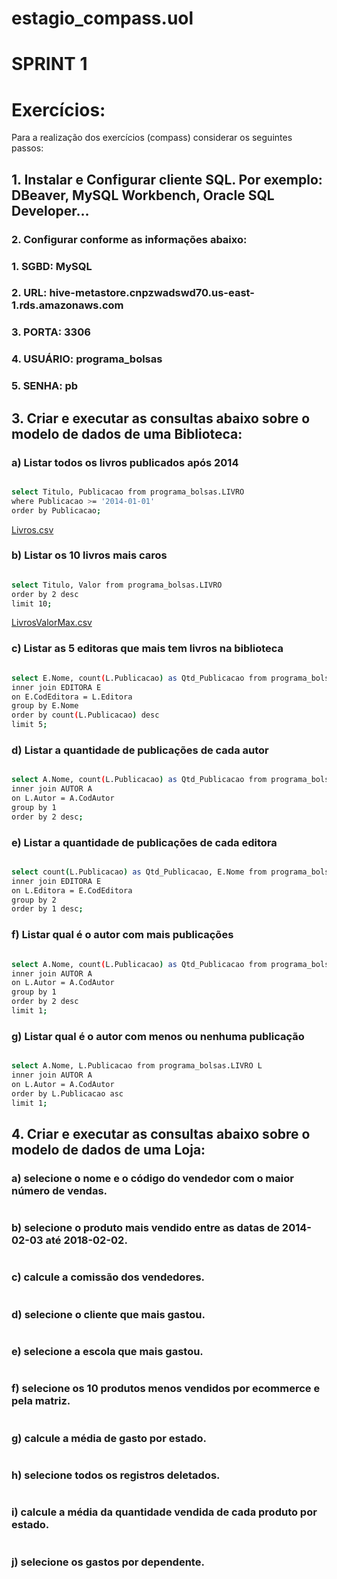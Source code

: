 # estagio_compass.uol

# SPRINT 1
# Exercícios:
Para a realização dos exercícios (compass) considerar os seguintes passos:

## 1. Instalar e Configurar cliente SQL. Por exemplo: DBeaver, MySQL Workbench, Oracle SQL Developer…

### 2. Configurar conforme as informações abaixo:
### 1. SGBD: MySQL
### 2. URL: hive-metastore.cnpzwadswd70.us-east-1.rds.amazonaws.com
### 3. PORTA: 3306
### 4. USUÁRIO: programa_bolsas
### 5. SENHA: pb

## 3. Criar e executar as consultas abaixo sobre o modelo de dados de uma Biblioteca:

### a) Listar todos os livros publicados após 2014

```sh

select Titulo, Publicacao from programa_bolsas.LIVRO
where Publicacao >= '2014-01-01'
order by Publicacao;

```
[Livros.csv](https://github.com/AriHenrique/estagio_compass.uol/files/9262155/Livros.csv)

### b) Listar os 10 livros mais caros

```sh

select Titulo, Valor from programa_bolsas.LIVRO
order by 2 desc
limit 10;

```
[LivrosValorMax.csv](https://github.com/AriHenrique/estagio_compass.uol/files/9262480/LivrosValorMax.csv)

### c) Listar as 5 editoras que mais tem livros na biblioteca

```sh

select E.Nome, count(L.Publicacao) as Qtd_Publicacao from programa_bolsas.LIVRO L
inner join EDITORA E
on E.CodEditora = L.Editora
group by E.Nome 
order by count(L.Publicacao) desc
limit 5;

```

### d) Listar a quantidade de publicações de cada autor

```sh

select A.Nome, count(L.Publicacao) as Qtd_Publicacao from programa_bolsas.LIVRO L
inner join AUTOR A
on L.Autor = A.CodAutor
group by 1 
order by 2 desc;

```
### e) Listar a quantidade de publicações de cada editora

```sh

select count(L.Publicacao) as Qtd_Publicacao, E.Nome from programa_bolsas.LIVRO L
inner join EDITORA E
on L.Editora = E.CodEditora
group by 2 
order by 1 desc;

```
### f) Listar qual é o autor com mais publicações

```sh

select A.Nome, count(L.Publicacao) as Qtd_Publicacao from programa_bolsas.LIVRO L
inner join AUTOR A
on L.Autor = A.CodAutor
group by 1 
order by 2 desc
limit 1;

```
### g) Listar qual é o autor com menos ou nenhuma publicação

```sh

select A.Nome, L.Publicacao from programa_bolsas.LIVRO L
inner join AUTOR A
on L.Autor = A.CodAutor
order by L.Publicacao asc
limit 1;

```

## 4. Criar e executar as consultas abaixo sobre o modelo de dados de uma Loja:

### a) selecione o nome e o código do vendedor com o maior número de vendas.
```sh

```
### b) selecione o produto mais vendido entre as datas de 2014-02-03 até 2018-02-02.
```sh

```
### c) calcule a comissão dos vendedores.
```sh

```
### d) selecione o cliente que mais gastou.
```sh

```
### e) selecione a escola que mais gastou.
```sh

```
### f) selecione os 10 produtos menos vendidos por ecommerce e pela matriz.
```sh

```
### g) calcule a média de gasto por estado.
```sh

```
### h) selecione todos os registros deletados.
```sh

```
### i) calcule a média da quantidade vendida de cada produto por estado.
```sh

```
### j) selecione os gastos por dependente.
```sh

```